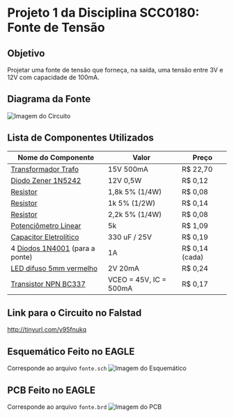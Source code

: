 # Projeto 1 da Disciplina SCC0180: Fonte de Tensão

## Objetivo
Projetar uma fonte de tensão que forneça, na saída, uma tensão entre 3V e 12V com capacidade de 100mA.

## Diagrama da Fonte

![Imagem do Circuito](https://i.imgur.com/FXH9yj7.png)

## Lista de Componentes Utilizados

| Nome do Componente | Valor | Preço |
| --- | --- | --- |
| [Transformador Trafo](https://www.baudaeletronica.com.br/transformador-trafo-500ma-15v.html) | 15V 500mA | R$ 22,70 |
| [Diodo Zener 1N5242](https://www.baudaeletronica.com.br/diodo-zener-1n5242-12v-0-5w.html) | 12V 0,5W | R$ 0,12 |
| [Resistor](https://www.baudaeletronica.com.br/resistor-1k8-5-1-4w.html) | 1,8k 5% (1/4W) | R$ 0,08 |
| [Resistor](https://www.baudaeletronica.com.br/resistor-1k8-1-2w.html) | 1k 5% (1/2W) | R$ 0,14 |
| [Resistor](https://www.baudaeletronica.com.br/resistor-2k2-5-1-4w.html) | 2,2k 5% (1/4W) | R$ 0,08 |
| [Potenciômetro Linear](https://www.baudaeletronica.com.br/potenciometro-linear-de-5k-5000.html) | 5k | R$ 1,09 |
| [Capacitor Eletrolítico](https://www.baudaeletronica.com.br/capacitor-eletrolitico-330uf-25v.html) | 330 uF / 25V | R$ 0,19 |
| 4 [Diodos 1N4001](https://www.baudaeletronica.com.br/diodo-1n4001.html) (para a ponte) | 1A | R$ 0,14 (cada)|
| [LED difuso 5mm vermelho](https://www.baudaeletronica.com.br/led-difuso-5mm-vermelho.html) | 2V 20mA | R$ 0,24 |
| [Transistor NPN BC337](https://www.baudaeletronica.com.br/transistor-npn-bc337.html) | VCEO = 45V, IC = 500mA | R$ 0,17 |

## Link para o Circuito no Falstad
http://tinyurl.com/y95fnukq

## Esquemático Feito no EAGLE
Corresponde ao arquivo `fonte.sch`
![Imagem do Esquemático](https://i.imgur.com/n32dgu3.png4)

## PCB Feito no EAGLE
Corresponde ao arquivo `fonte.brd`
![Imagem do PCB](https://i.imgur.com/2fvVLYz.png)
